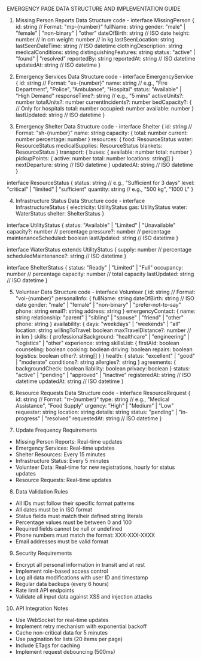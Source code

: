 EMERGENCY PAGE DATA STRUCTURE AND IMPLEMENTATION GUIDE

1. Missing Person Reports Data Structure
code -
interface MissingPerson {
  id: string           // Format: "mp-{number}"
  fullName: string
  gender: "male" | "female" | "non-binary" | "other"
  dateOfBirth: string  // ISO date
  height: number       // in cm
  weight: number       // in kg
  lastSeenLocation: string
  lastSeenDateTime: string  // ISO datetime
  clothingDescription: string
  medicalConditions: string
  distinguishingFeatures: string
  status: "active" | "found" | "resolved"
  reportedBy: string
  reportedAt: string   // ISO datetime
  updatedAt: string    // ISO datetime
}

2. Emergency Services Data Structure
code -
interface EmergencyService {
  id: string           // Format: "es-{number}"
  name: string         // e.g., "Fire Department", "Police", "Ambulance", "Hospital"
  status: "Available" | "High Demand"
  responseTime?: string // e.g., "5 mins"
  activeUnits?: number
  totalUnits?: number
  currentIncidents?: number
  bedCapacity?: {      // Only for hospitals
    total: number
    occupied: number
    available: number
  }
  lastUpdated: string  // ISO datetime
}

3. Emergency Shelter Data Structure
code -
interface Shelter {
  id: string           // Format: "sh-{number}"
  name: string
  capacity: {
    total: number
    current: number
    percentage: number
  }
  resources: {
    food: ResourceStatus
    water: ResourceStatus
    medicalSupplies: ResourceStatus
    blankets: ResourceStatus
  }
  transport: {
    buses: {
      available: number
      total: number
    }
    pickupPoints: {
      active: number
      total: number
      locations: string[]
    }
    nextDeparture: string  // ISO datetime
  }
  updatedAt: string    // ISO datetime
}

interface ResourceStatus {
  status: string       // e.g., "Sufficient for 3 days"
  level: "critical" | "limited" | "sufficient"
  quantity: string     // e.g., "500 kg", "1000 L"
}

4. Infrastructure Status Data Structure
code -
interface InfrastructureStatus {
  electricity: UtilityStatus
  gas: UtilityStatus
  water: WaterStatus
  shelter: ShelterStatus
}

interface UtilityStatus {
  status: "Available" | "Limited" | "Unavailable"
  capacity?: number    // percentage
  pressure?: number    // percentage
  maintenanceScheduled: boolean
  lastUpdated: string  // ISO datetime
}

interface WaterStatus extends UtilityStatus {
  supply: number       // percentage
  scheduledMaintenance?: string  // ISO datetime
}

interface ShelterStatus {
  status: "Ready" | "Limited" | "Full"
  occupancy: number    // percentage
  capacity: number     // total capacity
  lastUpdated: string  // ISO datetime
}

5. Volunteer Data Structure
code -
interface Volunteer {
  id: string           // Format: "vol-{number}"
  personalInfo: {
    fullName: string
    dateOfBirth: string  // ISO date
    gender: "male" | "female" | "non-binary" | "prefer-not-to-say"
    phone: string
    email?: string
    address: string
  }
  emergencyContact: {
    name: string
    relationship: "parent" | "sibling" | "spouse" | "friend" | "other"
    phone: string
  }
  availability: {
    days: "weekdays" | "weekends" | "all"
    location: string
    willingToTravel: boolean
    maxTravelDistance?: number  // in km
  }
  skills: {
    professionalBackground: "healthcare" | "engineering" | "logistics" | "other"
    experience: string
    skillsList: {
      firstAid: boolean
      counseling: boolean
      cooking: boolean
      driving: boolean
      repairs: boolean
      logistics: boolean
      other?: string[]
    }
  }
  health: {
    status: "excellent" | "good" | "moderate"
    conditions?: string
    allergies?: string
  }
  agreements: {
    backgroundCheck: boolean
    liability: boolean
    privacy: boolean
  }
  status: "active" | "pending" | "approved" | "inactive"
  registeredAt: string  // ISO datetime
  updatedAt: string     // ISO datetime
}

6. Resource Requests Data Structure
code -
interface ResourceRequest {
  id: string           // Format: "rr-{number}"
  type: string         // e.g., "Medical Assistance", "Food Supply"
  urgency: "High" | "Medium" | "Low"
  requester: string
  location: string
  details: string
  status: "pending" | "in-progress" | "resolved"
  requestedAt: string  // ISO datetime
}

7. Update Frequency Requirements
- Missing Person Reports: Real-time updates
- Emergency Services: Real-time updates
- Shelter Resources: Every 15 minutes
- Infrastructure Status: Every 5 minutes
- Volunteer Data: Real-time for new registrations, hourly for status updates
- Resource Requests: Real-time updates

8. Data Validation Rules
- All IDs must follow their specific format patterns
- All dates must be in ISO format
- Status fields must match their defined string literals
- Percentage values must be between 0 and 100
- Required fields cannot be null or undefined
- Phone numbers must match the format: XXX-XXX-XXXX
- Email addresses must be valid format

9. Security Requirements
- Encrypt all personal information in transit and at rest
- Implement role-based access control
- Log all data modifications with user ID and timestamp
- Regular data backups (every 6 hours)
- Rate limit API endpoints
- Validate all input data against XSS and injection attacks

10. API Integration Notes
- Use WebSocket for real-time updates
- Implement retry mechanism with exponential backoff
- Cache non-critical data for 5 minutes
- Use pagination for lists (20 items per page)
- Include ETags for caching
- Implement request debouncing (500ms)